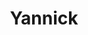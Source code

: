 ---
title: "Yannick"
year: 2023
rating: 2.5
stars: "★★½"
rewatched: false
permalink: "yannick-2023"
watched_on: 2024-01-05
---